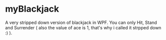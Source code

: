 # myBlackjack
 A very stripped down version of blackjack in WPF. You can only Hit, Stand and Surrender ( also the value of ace is 1, that's why i called it strpped down :) ).
